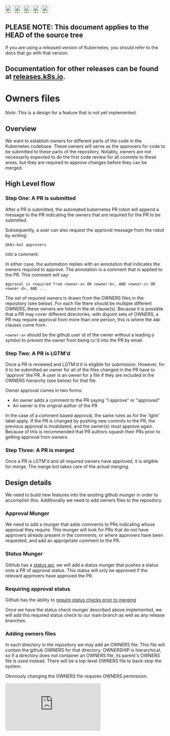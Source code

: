<!-- BEGIN MUNGE: UNVERSIONED_WARNING -->

<!-- BEGIN STRIP_FOR_RELEASE -->

<img src="http://kubernetes.io/img/warning.png" alt="WARNING"
     width="25" height="25">
<img src="http://kubernetes.io/img/warning.png" alt="WARNING"
     width="25" height="25">
<img src="http://kubernetes.io/img/warning.png" alt="WARNING"
     width="25" height="25">
<img src="http://kubernetes.io/img/warning.png" alt="WARNING"
     width="25" height="25">
<img src="http://kubernetes.io/img/warning.png" alt="WARNING"
     width="25" height="25">

<h2>PLEASE NOTE: This document applies to the HEAD of the source tree</h2>

If you are using a released version of Kubernetes, you should
refer to the docs that go with that version.

Documentation for other releases can be found at
[releases.k8s.io](http://releases.k8s.io).
</strong>
--

<!-- END STRIP_FOR_RELEASE -->

<!-- END MUNGE: UNVERSIONED_WARNING -->

# Owners files

_Note_: This is a design for a feature that is not yet implemented.

## Overview

We want to establish owners for different parts of the code in the Kubernetes codebase.  These owners
will serve as the approvers for code to be submitted to these parts of the repository.  Notably, owners
are not necessarily expected to do the first code review for all commits to these areas, but they are
required to approve changes before they can be merged.

## High Level flow

### Step One: A PR is submitted

After a PR is submitted, the automated kubernetes PR robot will append a message to the PR indicating the owners
that are required for the PR to be submitted.

Subsequently, a user can also request the approval message from the robot by writing:

```
@k8s-bot approvers
```

into a comment.

In either case, the automation replies with an annotation that indicates
the owners required to approve.  The annotation is a comment that is applied to the PR.
This comment will say:

```
Approval is required from <owner-a> OR <owner-b>, AND <owner-c> OR <owner-d>, AND ...
```

The set of required owners is drawn from the OWNERS files in the repository (see below).  For each file
there should be multiple different OWNERS, these owners are listed in the `OR` clause(s). Because
it is possible that a PR may cover different directories, with disjoint sets of OWNERS, a PR may require
approval from more than one person, this is where the `AND` clauses come from.

`<owner-a>` should be the github user id of the owner _without_ a leading `@` symbol to prevent the owner
from being cc'd into the PR by email.

### Step Two: A PR is LGTM'd

Once a PR is reviewed and LGTM'd it is eligible for submission.  However, for it to be submitted
an owner for all of the files changed in the PR have to 'approve' the PR.  A user is an owner for a
file if they are included in the OWNERS hierarchy (see below) for that file.

Owner approval comes in two forms:

   * An owner adds a comment to the PR saying "I approve" or "approved"
   * An owner is the original author of the PR

In the case of a comment based approval, the same rules as for the 'lgtm' label apply.  If the PR is
changed by pushing new commits to the PR, the previous approval is invalidated, and the owner(s) must
approve again.  Because of this is recommended that PR authors squash their PRs prior to getting approval
from owners.

### Step Three: A PR is merged

Once a PR is LGTM'd and all required owners have approved, it is eligible for merge.  The merge bot takes care of
the actual merging.

## Design details

We need to build new features into the existing github munger in order to accomplish this.  Additionally
we need to add owners files to the repository.

### Approval Munger

We need to add a munger that adds comments to PRs indicating whose approval they require.  This munger will
look for PRs that do not have approvers already present in the comments, or where approvers have been
requested, and add an appropriate comment to the PR.


### Status Munger

GitHub has a [status api](https://developer.github.com/v3/repos/statuses/), we will add a status munger that pushes a status onto a PR of approval status.  This status will only be approved if the relevant
approvers have approved the PR.

### Requiring approval status

Github has the ability to [require status checks prior to merging](https://help.github.com/articles/enabling-required-status-checks/)

Once we have the status check munger described above implemented, we will add this required status check
to our main branch as well as any release branches.

### Adding owners files

In each directory in the repository we may add an OWNERS file.  This file will contain the github OWNERS
for that directory.  OWNERSHIP is hierarchical, so if a directory does not container an OWNERS file, its
parent's OWNERS file is used instead.  There will be a top-level OWNERS file to back-stop the system.

Obviously changing the OWNERS file requires OWNERS permission.

<!-- BEGIN MUNGE: GENERATED_ANALYTICS -->
[![Analytics](https://kubernetes-site.appspot.com/UA-36037335-10/GitHub/docs/devel/owners.md?pixel)]()
<!-- END MUNGE: GENERATED_ANALYTICS -->
